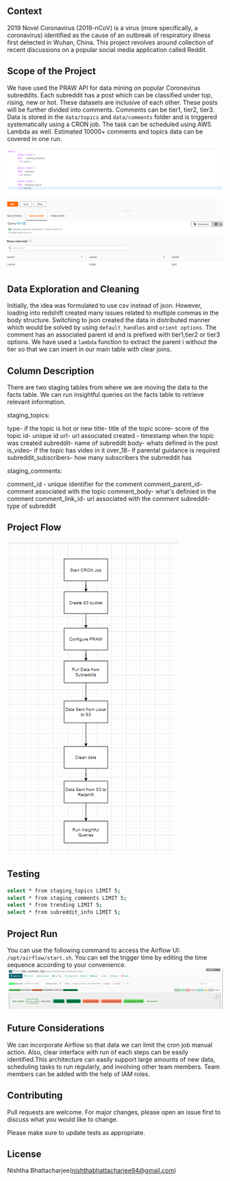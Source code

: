 ## Context

2019 Novel Coronavirus (2019-nCoV) is a virus (more specifically, a coronavirus) identified as the cause of an outbreak of respiratory illness first detected in Wuhan, China. This project revolves around collection of recent discussions
on a popular social media application called Reddit.

## Scope of the Project

We have used the PRAW API for data mining on popular Coronavirus subreddits. Each subreddit has a post which can be classified under top, rising, new or hot. These datasets are inclusive of each other. These posts will be further divided
into comments. Comments can be tier1, tier2, tier3. Data is stored in the `data/topics` and `data/comments` folder and is triggered systematically using a CRON job. The task can be scheduled using AWS Lambda as well.
Estimated 10000+ comments and topics data can be covered in one run.

![alt text](https://github.com/Nishtha1994/DataEngineering_Airflow/blob/master/RedshiftTables.png?raw=true)

## Data Exploration and Cleaning

Initially, the idea was formulated to use csv instead of json. However, loading into redshift created many issues related to multiple commas in the body structure. Switching to json created the data in distributed manner which would be solved by
using `default_handles` and `orient options`. 
The comment has an associated parent id and is prefixed with tier1,tier2 or tier3 options. We have used a `lambda` function to extract the parent i without the tier so that we can insert in our main table with clear joins.


## Column Description

There are two staging tables from where we are moving the data to the facts table. We can run insightful queries on the facts table to retrieve relevant information.

staging_topics:

type- if the topic is hot or new
title- title of the topic
score- score of the topic
id- unique id
url- url associated
created - timestamp when the topic was created
subreddit- name of subreddit
body- whats defined in the post
is_video- if the topic has video in it
over_18- if parental guidance is required
subreddit_subscribers- how many subscribers the subrreddit has

staging_comments:

comment_id - unique identifier for the comment
comment_parent_id- comment associated with the topic
comment_body- what's definied in the comment
comment_link_id- url associated with the comment
subreddit- type of subreddit

## Project Flow

![alt text](https://github.com/Nishtha1994/DataEngineering_Airflow/blob/master/FlowDiagram.png?raw=true)

## Testing
```bash
select * from staging_topics LIMIT 5;
select * from staging_comments LIMIT 5;
select * from trending LIMIT 5;
select * from subreddit_info LIMIT 5;
```

## Project Run

You can use the following command to access the Airflow UI: `/opt/airflow/start.sh`. You can set the trigger time by editing the time sequence according to your convenience.
![alt text](https://github.com/Nishtha1994/DataEngineering_Airflow/blob/master/Airflow%20Architecture.PNG?raw=true)

## Future Considerations

We can incorporate Airflow so that data we can limit the cron job manual action. Also, clear interface with run of each steps can be easily identified.This architecture can easily support large amounts of new data, scheduling tasks to 
run regularly, and involving other team members. Team members can be added with the help of IAM roles.

## Contributing
Pull requests are welcome. For major changes, please open an issue first to discuss what you would like to change.

Please make sure to update tests as appropriate.

## License
Nishtha Bhattacharjee(nishthabhattacharjee94@gmail.com)



